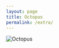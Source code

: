 ```yaml
---
layout: page
title: Octopus
permalink: /extra/
---
```


![Octopus](https://www.publicdomainpictures.net/pictures/280000/nahled/octopus-1538668139BpX.jpg)
